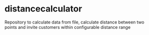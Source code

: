 # distancecalculator
 Repository to calculate data from file, calculate distance between two points and invite customers within configurable distance range
